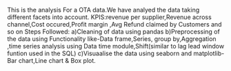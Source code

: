 This is the analysis For a OTA data.We have analyed the data taking different facets into account.
KPIS:revenue per supplier,Revenue across channel,Cost occured,Profit margin ,Avg Refund claimed by Customers and so on
Steps Followed:
a)Cleaning of data using pandas
b)Preprocessing of the data using Functionality like-Data frame,Series, group by,Aggregation ,time series analysis using Data time module,Shift(similar to lag lead window funtion used in the SQL)
c)Visuaalise the data using seaborn and matplotlib-Bar chart,Line chart & Box plot.
